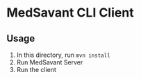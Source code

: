 MedSavant CLI Client
=====================

## Usage

1. In this directory, run `mvn install`
2. Run MedSavant Server
3. Run the client

